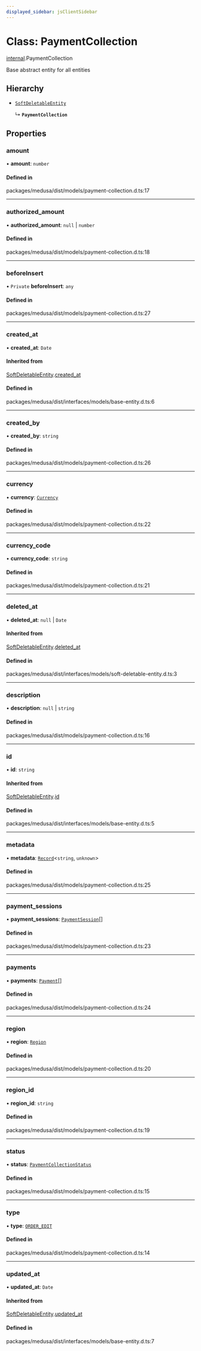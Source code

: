 ```yaml
---
displayed_sidebar: jsClientSidebar
---
```


# Class: PaymentCollection

[internal](../modules/internal-3.md).PaymentCollection

Base abstract entity for all entities

## Hierarchy

- [`SoftDeletableEntity`](internal-1.SoftDeletableEntity.md)

  ↳ **`PaymentCollection`**

## Properties

### amount

• **amount**: `number`

#### Defined in

packages/medusa/dist/models/payment-collection.d.ts:17

___

### authorized\_amount

• **authorized\_amount**: ``null`` \| `number`

#### Defined in

packages/medusa/dist/models/payment-collection.d.ts:18

___

### beforeInsert

• `Private` **beforeInsert**: `any`

#### Defined in

packages/medusa/dist/models/payment-collection.d.ts:27

___

### created\_at

• **created\_at**: `Date`

#### Inherited from

[SoftDeletableEntity](internal-1.SoftDeletableEntity.md).[created_at](internal-1.SoftDeletableEntity.md#created_at)

#### Defined in

packages/medusa/dist/interfaces/models/base-entity.d.ts:6

___

### created\_by

• **created\_by**: `string`

#### Defined in

packages/medusa/dist/models/payment-collection.d.ts:26

___

### currency

• **currency**: [`Currency`](internal-3.Currency.md)

#### Defined in

packages/medusa/dist/models/payment-collection.d.ts:22

___

### currency\_code

• **currency\_code**: `string`

#### Defined in

packages/medusa/dist/models/payment-collection.d.ts:21

___

### deleted\_at

• **deleted\_at**: ``null`` \| `Date`

#### Inherited from

[SoftDeletableEntity](internal-1.SoftDeletableEntity.md).[deleted_at](internal-1.SoftDeletableEntity.md#deleted_at)

#### Defined in

packages/medusa/dist/interfaces/models/soft-deletable-entity.d.ts:3

___

### description

• **description**: ``null`` \| `string`

#### Defined in

packages/medusa/dist/models/payment-collection.d.ts:16

___

### id

• **id**: `string`

#### Inherited from

[SoftDeletableEntity](internal-1.SoftDeletableEntity.md).[id](internal-1.SoftDeletableEntity.md#id)

#### Defined in

packages/medusa/dist/interfaces/models/base-entity.d.ts:5

___

### metadata

• **metadata**: [`Record`](../modules/internal.md#record)<`string`, `unknown`\>

#### Defined in

packages/medusa/dist/models/payment-collection.d.ts:25

___

### payment\_sessions

• **payment\_sessions**: [`PaymentSession`](internal-3.PaymentSession.md)[]

#### Defined in

packages/medusa/dist/models/payment-collection.d.ts:23

___

### payments

• **payments**: [`Payment`](internal-3.Payment.md)[]

#### Defined in

packages/medusa/dist/models/payment-collection.d.ts:24

___

### region

• **region**: [`Region`](internal-3.Region.md)

#### Defined in

packages/medusa/dist/models/payment-collection.d.ts:20

___

### region\_id

• **region\_id**: `string`

#### Defined in

packages/medusa/dist/models/payment-collection.d.ts:19

___

### status

• **status**: [`PaymentCollectionStatus`](../enums/internal-3.PaymentCollectionStatus.md)

#### Defined in

packages/medusa/dist/models/payment-collection.d.ts:15

___

### type

• **type**: [`ORDER_EDIT`](../modules/internal-3.md#order_edit)

#### Defined in

packages/medusa/dist/models/payment-collection.d.ts:14

___

### updated\_at

• **updated\_at**: `Date`

#### Inherited from

[SoftDeletableEntity](internal-1.SoftDeletableEntity.md).[updated_at](internal-1.SoftDeletableEntity.md#updated_at)

#### Defined in

packages/medusa/dist/interfaces/models/base-entity.d.ts:7

